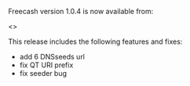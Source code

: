 Freecash version 1.0.4 is now available from:

  <>

This release includes the following features and fixes:
 - add 6 DNSseeds url
 - fix QT URI prefix
 - fix seeder bug
